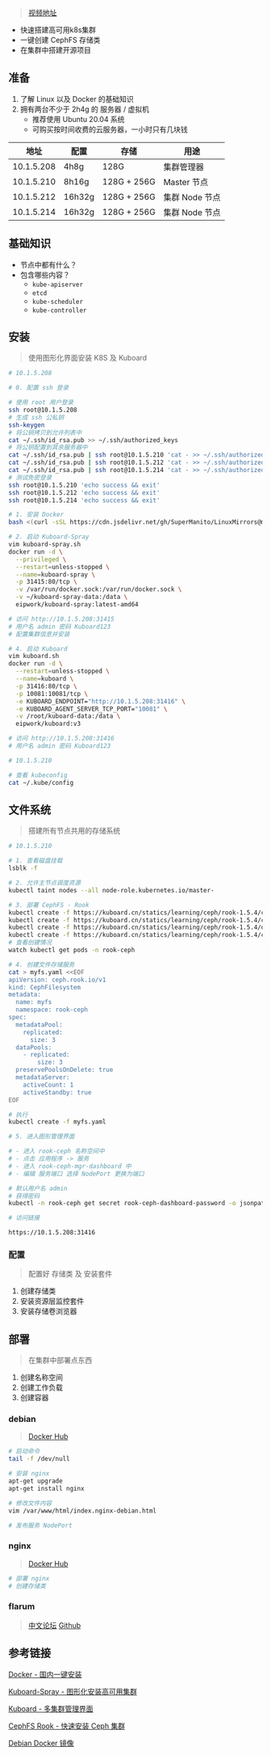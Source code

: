 <!--
title: Kuboard
sort:
-->

> [视频地址](https://www.bilibili.com/video/BV1mB4y117Hq)

- 快速搭建高可用k8s集群
- 一键创建 CephFS 存储类
- 在集群中搭建开源项目

## 准备

1. 了解 Linux 以及 Docker 的基础知识
2. 拥有两台不少于 2h4g 的 服务器 / 虚拟机
	- 推荐使用 Ubuntu 20.04 系统
	- 可购买按时间收费的云服务器，一小时只有几块钱

| 地址       | 配置   | 存储        | 用途           |
| ---------- | ------ | ----------- | -------------- |
| 10.1.5.208 | 4h8g   | 128G        | 集群管理器     |
| 10.1.5.210 | 8h16g  | 128G + 256G | Master 节点    |
| 10.1.5.212 | 16h32g | 128G + 256G | 集群 Node 节点 |
| 10.1.5.214 | 16h32g | 128G + 256G | 集群 Node 节点 |

## 基础知识

- 节点中都有什么？
- 包含哪些内容？
	- `kube-apiserver`
	- `etcd`
	- `kube-scheduler`
	- `kube-controller`

## 安装

> 使用图形化界面安装 K8S 及 Kuboard

```bash
# 10.1.5.208

# 0. 配置 ssh 登录

# 使用 root 用户登录
ssh root@10.1.5.208
# 生成 ssh 公私钥
ssh-keygen
# 将公钥拷贝到允许列表中
cat ~/.ssh/id_rsa.pub >> ~/.ssh/authorized_keys
# 将公钥配置到其余服务器中
cat ~/.ssh/id_rsa.pub | ssh root@10.1.5.210 'cat - >> ~/.ssh/authorized_keys'
cat ~/.ssh/id_rsa.pub | ssh root@10.1.5.212 'cat - >> ~/.ssh/authorized_keys'
cat ~/.ssh/id_rsa.pub | ssh root@10.1.5.214 'cat - >> ~/.ssh/authorized_keys'
# 测试免密登录
ssh root@10.1.5.210 'echo success && exit'
ssh root@10.1.5.212 'echo success && exit'
ssh root@10.1.5.214 'echo success && exit'

# 1. 安装 Docker
bash <(curl -sSL https://cdn.jsdelivr.net/gh/SuperManito/LinuxMirrors@main/DockerInstallation.sh)

# 2. 启动 Kuboard-Spray
vim kuboard-spray.sh
docker run -d \
  --privileged \
  --restart=unless-stopped \
  --name=kuboard-spray \
  -p 31415:80/tcp \
  -v /var/run/docker.sock:/var/run/docker.sock \
  -v ~/kuboard-spray-data:/data \
  eipwork/kuboard-spray:latest-amd64

# 访问 http://10.1.5.208:31415
# 用户名 admin 密码 Kuboard123
# 配置集群信息并安装

# 4. 启动 Kuboard
vim kuboard.sh
docker run -d \
  --restart=unless-stopped \
  --name=kuboard \
  -p 31416:80/tcp \
  -p 10081:10081/tcp \
  -e KUBOARD_ENDPOINT="http://10.1.5.208:31416" \
  -e KUBOARD_AGENT_SERVER_TCP_PORT="10081" \
  -v /root/kuboard-data:/data \
  eipwork/kuboard:v3

# 访问 http://10.1.5.208:31416
# 用户名 admin 密码 Kuboard123

# 10.1.5.210

# 查看 kubeconfig 
cat ~/.kube/config

```
## 文件系统

> 搭建所有节点共用的存储系统

```bash
# 10.1.5.210

# 1. 查看磁盘挂载
lsblk -f

# 2. 允许主节点调度资源
kubectl taint nodes --all node-role.kubernetes.io/master-

# 3. 部署 CephFS - Rook
kubectl create -f https://kuboard.cn/statics/learning/ceph/rook-1.5.4/crds.yaml
kubectl create -f https://kuboard.cn/statics/learning/ceph/rook-1.5.4/common.yaml
kubectl create -f https://kuboard.cn/statics/learning/ceph/rook-1.5.4/operator.yaml
kubectl create -f https://kuboard.cn/statics/learning/ceph/rook-1.5.4/cluster.yaml
# 查看创建情况
watch kubectl get pods -n rook-ceph

# 4. 创建文件存储服务
cat > myfs.yaml <<EOF
apiVersion: ceph.rook.io/v1
kind: CephFilesystem
metadata:
  name: myfs
  namespace: rook-ceph
spec:
  metadataPool:
    replicated:
      size: 3
  dataPools:
    - replicated:
        size: 3
  preservePoolsOnDelete: true
  metadataServer:
    activeCount: 1
    activeStandby: true
EOF

# 执行
kubectl create -f myfs.yaml

# 5. 进入图形管理界面

# - 进入 rook-ceph 名称空间中
# - 点击 应用程序 -> 服务
# - 进入 rook-ceph-mgr-dashboard 中
# - 编辑 服务端口 选择 NodePort 更换为端口

# 默认用户名 admin
# 获得密码
kubectl -n rook-ceph get secret rook-ceph-dashboard-password -o jsonpath="{['data']['password']}"|base64 --decode && echo

# 访问链接

https://10.1.5.208:31416

```
### 配置
> 配置好 存储类 及 安装套件
1. 创建存储类
2. 安装资源层监控套件
3. 安装存储卷浏览器

## 部署
> 在集群中部署点东西

1. 创建名称空间
2. 创建工作负载
3. 创建容器

### debian

> [Docker Hub](https://hub.docker.com/_/debian)

```bash
# 启动命令
tail -f /dev/null

# 安装 nginx
apt-get upgrade
apt-get install nginx

# 修改文件内容
vim /var/www/html/index.nginx-debian.html

# 发布服务 NodePort
```

### nginx

> [Docker Hub](https://hub.docker.com/_/nginx)

```bash
# 部署 nginx
# 创建存储类
```

### flarum

> [中文论坛](https://discuss.flarum.org.cn)
> [Github](https://github.com/mondediefr/docker-flarum)


## 参考链接

[Docker - 国内一键安装](https://gitee.com/SuperManito/LinuxMirrors/)

[Kuboard-Spray - 图形化安装高可用集群](https://kuboard.cn/install/install-k8s.html)

[Kuboard - 多集群管理界面](https://kuboard.cn/install/v3/install-built-in.html)

[CephFS Rook - 快速安装 Ceph 集群](https://kuboard.cn/learning/k8s-intermediate/persistent/ceph/rook-config.html)

[Debian Docker 镜像](https://hub.docker.com/_/debian)



